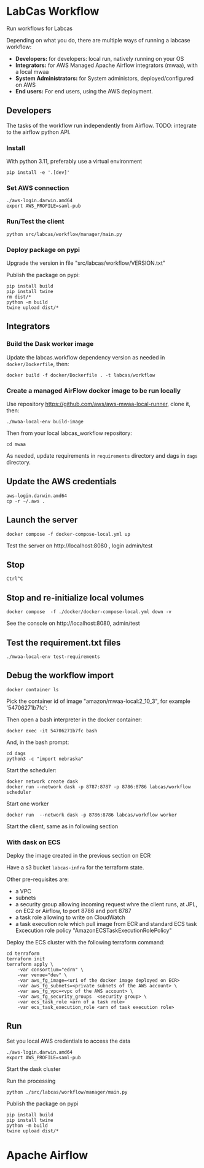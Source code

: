 # LabCas Workflow

Run workflows for Labcas

Depending on what you do, there are multiple ways of running a labcase workflow:

- **Developers:** for developers: local run, natively running on your OS
- **Integrators:** for AWS Managed Apache Airflow integrators (mwaa), with a local mwaa
- **System Administrators:** for System administors, deployed/configured on AWS
- **End users:** For end users, using the AWS deployment.


## Developers

The tasks of the workflow run independently from Airflow. TODO: integrate to the airflow python API.

### Install

With python 3.11, preferably use a virtual environment


    pip install -e '.[dev]'

### Set AWS connection

    ./aws-login.darwin.amd64
    export AWS_PROFILE=saml-pub

### Run/Test the client

    python src/labcas/workflow/manager/main.py

### Deploy package on pypi

Upgrade the version in file "src/labcas/workflow/VERSION.txt"

Publish the package on pypi:

    pip install build
    pip install twine
    rm dist/*
    python -m build
    twine upload dist/*
   


## Integrators

### Build the Dask worker image

Update the labcas.workflow dependency version as needed in `docker/Dockerfile`, then:

    docker build -f docker/Dockerfile . -t labcas/workflow

### Create a managed AirFlow docker image to be run locally

Use repository https://github.com/aws/aws-mwaa-local-runner, clone it, then:

    ./mwaa-local-env build-image

Then from your local labcas_workflow repository:

    cd mwaa

As needed, update requirements in `requirements` directory and dags in `dags` directory.

## Update the AWS credentials

    aws-login.darwin.amd64
    cp -r ~/.aws .

## Launch the server
 
    docker compose -f docker-compose-local.yml up

Test the server on http://localhost:8080 , login admin/test

## Stop 

    Ctrl^C

## Stop and re-initialize local volumes

    docker compose  -f ./docker/docker-compose-local.yml down -v

    

See the console on http://localhost:8080, admin/test

## Test the requirement.txt files
 
    ./mwaa-local-env test-requirements

## Debug the workflow import

    docker container ls

Pick the container id of image "amazon/mwaa-local:2_10_3", for example '54706271b7fc':

Then open a bash interpreter in the docker container:

    docker exec -it 54706271b7fc bash

And, in the bash prompt:

    cd dags
    python3 -c "import nebraska"

Start the scheduler:

    docker network create dask
    docker run --network dask -p 8787:8787 -p 8786:8786 labcas/workflow scheduler

Start one worker

    docker run  --network dask -p 8786:8786 labcas/workflow worker 


Start the client, same as in following section


### With dask on ECS

Deploy the image created in the previous section on ECR

Have a s3 bucket `labcas-infra` for the terraform state.

Other pre-requisites are:
 - a VPC
 - subnets
 - a security group allowing incoming request whre the client runs, at JPL, on EC2 or Airflow, to port 8786 and port 8787
 - a task role allowing to write on CloudWatch
 - a task execution role which pull image from ECR and standard ECS task Excecution role policy "AmazonECSTaskExecutionRolePolicy"
 

Deploy the ECS cluster with the following terraform command:

    cd terraform
    terraform init
    terraform apply \
        -var consortium="edrn" \
        -var venue="dev" \
        -var aws_fg_image=<uri of the docker image deployed on ECR>
        -var aws_fg_subnets=<private subnets of the AWS account> \
        -var aws_fg_vpc=<vpc of the AWS account> \
        -var aws_fg_security_groups  <security group> \
        -var ecs_task_role <arn of a task role>
        -var ecs_task_execution_role <arn of task execution role>

## Run

Set you local AWS credentials to access the data


    ./aws-login.darwin.amd64
    export AWS_PROFILE=saml-pub


Start the dask cluster


Run the processing


    python ./src/labcas/workflow/manager/main.py

Publish the package on pypi

    pip install build
    pip install twine
    python -m build
    twine upload dist/*


# Apache Airflow










